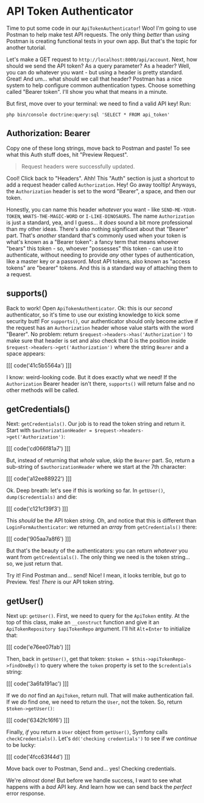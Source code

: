 # API Token Authenticator

Time to put some code in our `ApiTokenAuthenticator`! Woo! I'm going to use Postman
to help make test API requests. The only thing *better* than using Postman is creating
functional tests in your own app. But that's the topic for another tutorial.

Let's make a GET request to `http://localhost:8000/api/account`. Next, how should
we send the API token? As a query parameter? As a header? Well, you can do whatever
you want - but using a header is pretty standard. Great! And um... what should we
call that header? Postman has a nice system to help configure common authentication
types. Choose something called "Bearer token". I'll show you what that means in a
minute.

But first, move over to your terminal: we need to find a valid API key! Run:

```terminal
php bin/console doctrine:query:sql 'SELECT * FROM api_token'
```

## Authorization: Bearer

Copy one of these long strings, move back to Postman and paste! To see what this
Auth stuff does, hit "Preview Request".

> Request headers were successfully updated.

Cool! Click back to "Headers". Ahh! This "Auth" section is just a shortcut to add
a request header called `Authorization`. Hey! Go away tooltip! Anyways, the `Authorization`
header is set to the word "Bearer", a space, and then our token.

Honestly, you can name this header *whatever* you want - like
`SEND-ME-YOUR-TOKEN`, `WHATS-THE-MAGIC-WORD` or `I-LIKE-DINOSAURS`. The name
`Authorization` is just a standard, yea, and I guess... it *does* sound a bit more
professional than my other ideas. There's also nothing significant about that
"Bearer" part. That's *another* standard that's commonly used when your token is
what's known as a "Bearer token": a fancy term that means whoever "bears" this
token - so, whoever "possesses" this token - can use it to authenticate, without
needing to provide *any* other types of authentication, like a master key or a password.
Most API tokens, also known as "access tokens" are "bearer" tokens. And this is a
standard way of attaching them to a request.

## supports()

Back to work! Open `ApiTokenAuthenticator`. Ok: this is our *second* authenticator,
so it's time to use our existing knowledge to kick some security butt! For `supports()`,
our authenticator should only become active if the request has an `Authorization`
header whose value starts with the word "Bearer". No problem: return
`$request->headers->has('Authorization')` to make sure that header is set and also check
that 0 is the position inside `$request->headers->get('Authorization')` where the
string `Bearer` and a space appears:

[[[ code('41c5b5564a') ]]]

I know: weird-looking code. But it does exactly what we need! If the `Authorization`
Bearer header isn't there, `supports()` will return false and no other methods will
be called.

## getCredentials()

Next: `getCredentials()`. Our job is to read the token string and return it.
Start with `$authorizationHeader = $request->headers->get('Authorization')`:

[[[ code('cd066f81a7') ]]]

But, instead of returning that *whole* value, skip the `Bearer` part. So, return
a sub-string of `$authorizationHeader` where we start at the 7th character:

[[[ code('a12ee88922') ]]]

Ok. Deep breath: let's see if this is working so far. In `getUser()`, `dump($credentials)`
and die:

[[[ code('c121cf39f3') ]]]

This *should* be the API token *string*. Oh, and notice that this is different
than `LoginFormAuthenticator`: we returned an *array* from `getCredentials()` there:

[[[ code('905aa7a8f6') ]]]

But that's the beauty of the authenticators: you can return *whatever* you want
from `getCredentials()`. The only thing we need is the token string... so, we just
return that.

Try it! Find Postman and... send! Nice! I mean, it looks terrible, but go to Preview.
Yes! *There* is our API token string.

## getUser()

Next up: `getUser()`. First, we need to query for the `ApiToken` entity. At the
top of this class, make an `__construct` function and give it an
`ApiTokenRepository $apiTokenRepo` argument. I'll hit `Alt`+`Enter` to initialize that:

[[[ code('e76ee07fab') ]]]

Then, back in `getUser()`, get that token: `$token = $this->apiTokenRepo->findOneBy()`
to query where the `token` property is set to the `$credentials` string:

[[[ code('3a6fa191ac') ]]]

If we do *not* find an `ApiToken`, return null. That will make authentication fail.
If we *do* find one, we need to return the `User`, not the token. So, return
`$token->getUser()`:

[[[ code('6342fc16f6') ]]]

Finally, *if* you return a `User` object from `getUser()`, Symfony calls
`checkCredentials()`. Let's `dd('checking credentials')` to see if we *continue*
to be lucky:

[[[ code('4fcc63f44d') ]]]

Move back over to Postman, Send and... yes! Checking credentials.

We're *almost* done! But before we handle success, I want to see what happens
with a *bad* API key. And learn how we can send back the *perfect* error response.
